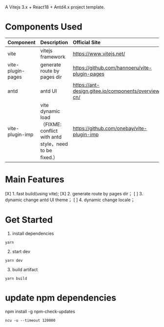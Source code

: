 A Vitejs 3.x + React18 + Antd4.x project template.

# Components Used

| Component         | Description                                                             | Official Site                                       |
| :---------------- | :---------------------------------------------------------------------- | :-------------------------------------------------- |
| vite              | vitejs framework                                                        | https://www.vitejs.net/                             |
| vite-plugin-pages | generate route by pages dir                                             | https://github.com/hannoeru/vite-plugin-pages       |
| antd              | antd UI                                                                 | https://ant-design.gitee.io/components/overview-cn/ |
| vite-plugin-imp   | vite dynamic load（FIXME: conflict with antd style，need to be fixed.） | https://github.com/onebay/vite-plugin-imp           |

# Main Features

[X] 1. fast build(using vite);
[X] 2. generate route by pages dir；
[ ] 3. dynamic change antd UI theme；
[ ] 4. dynamic change locale；

# Get Started

1. install dependencies

```
yarn
```

2. start dev

```
yarn dev
```

3. build artifact

```
yarn build
```

# update npm dependencies

npm install -g npm-check-updates

```
ncu -u --timeout 120000
```
